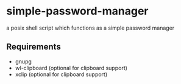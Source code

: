 # simple-password-manager
a posix shell script which functions as a simple password manager
## Requirements
- gnupg
- wl-clipboard (optional for clipboard support)
- xclip (optional for clipboard support)
